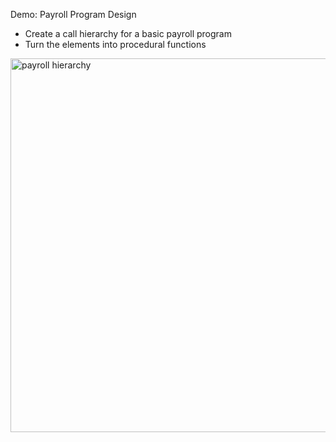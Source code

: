 Demo: Payroll Program Design

- Create a call hierarchy for a basic payroll program
- Turn the elements into procedural functions

<img width="598" alt="payroll hierarchy" src="https://github.com/user-attachments/assets/76d88dcb-fbaa-41fc-bf69-b1ef5b3db720" />
